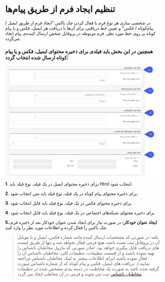 # تنظیم ایجاد فرم از طریق پیام‌ها

در شخصی سازی هر نوع فرم با فعال کردن چک باکس "ایجاد فرم از طریق ایمیل / پیام‌کوتاه / فکس" و تعیین خط دریافتی برای آن‌ها با دریافت هر ایمیل، فکس و یا پیام کوتاه بر روی خط مورد نظر،  فرم مربوطه در پروفایل شخص ارسال کننده‌ی پیام ایجاد می‌گردد.

### همچنین در این بخش باید فیلدی برای ذخیره محتوای ایمیل، فکس و یا پیام کوتاه ارسال شده انتخاب گردد:

![](4.png)

**1**. برای ذخیره محتوای ایمیل در یک فیلد، نوع فیلد باید Html انتخاب شود.

**2**. برای ذخیره محتوای پیام کوتاه در یک فیلد، نوع فیلد باید متن انتخاب شود.

**3**. برای ذخیره محتوای فکس در یک فیلد، نوع فیلد باید فایل انتخاب شود.

**4**. برای ذخیره محتوای شبکه‌های اجتماعی در یک فیلد، نوع فیلد باید فایل انتخاب شود

**5.ایجاد عنوان خودکار:** در صورت نیاز برای ایجاد شدن عنوان خودکار بعد از ذخیره فرم، چک باکس را فعال کرده و اطلاعات مورد نظر را وارد کنید.

> نکته: در صورتی که مشخصات ارسال کننده مانند شماره فکس، ایمیل و یا موبایل آن در پروفایل ثبت نشده باشد، هیچ فرمی فعال نخواهد شد و تنها از طریق لیست های دریافت قابل پیگیری خواهد بود. امادر صورتی که ماژول مخاطبان ناشناس را تهیه نموده باشید و از قسمت تنظیمات، تنظیمات کلی، مخاطبان ناشناس آن را فعال نموده باشید (برای اطلاعات بیشتر به لینک مخاطبان ناشناس  مراجعه نمایید.). دریافت های ایمیل، فکس و پیام کوتاه که از شماره ناشناس صورت گرفته شده باشد به صورت یک مخاطب، در دسته بندی مشخص شده در تنظیمات [مخاطبان ناشناس](https://github.com/1stco/PayamGostarDocs/blob/master/help%202.5.4/Settings/General-settings/Anonymous-audience/Anonymous-audience.md) ثبت می شوند و فرمی در آن مخاطب ایجاد می گردد.






